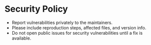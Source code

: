 # Security Policy

- Report vulnerabilities privately to the maintainers.
- Please include reproduction steps, affected files, and version info.
- Do not open public issues for security vulnerabilities until a fix is available.
